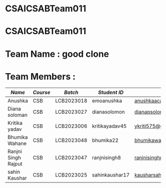 # CSAICSABTeam011
# CSAICSABTeam011
# Team Name : good clone
# Team Members :
| *Name*              | *Course*   | *Batch*       | *Student ID*   | *Email*                                | 
|---------------------|------------|---------------|----------------|----------------------------------------|
| Anushka             | CSB        | LCB2023018    | emoanushka     | anushkaacademics@gmail.com             | 
| Diana soloman       | CSB        | LCB2023027    | dianasolomon   | dianapsolomon@gmail.com                | 
| Kritika yadav       | CSB        | LCB2023006    | kritikayadav45 | ykriti575@gmail.com                    | 
| Bhumika Wahane      | CSB        | LCB2023048    | bhumika22      | bhumikawahane@gmail.com                | 
| Ranjni Singh Rajput | CSB        | LCB2023047    | ranjnisingh8   | ranjnisinghrajput@gmail.com            |
| sahin Kaushar       | CSB        | LCB2023025    | sahinkaushar17 | kausharsahin28@gmail.com               |
